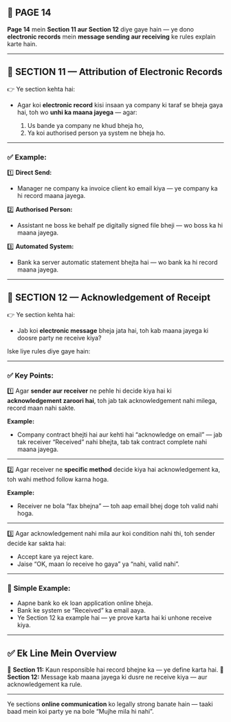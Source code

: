 ## 📄 **PAGE 14**

**Page 14** mein **Section 11 aur Section 12** diye gaye hain — ye dono **electronic records** mein **message sending aur receiving** ke rules explain karte hain.

---

## 🔹 **SECTION 11 — Attribution of Electronic Records**

👉 Ye section kehta hai:

* Agar koi **electronic record** kisi insaan ya company ki taraf se bheja gaya hai, toh wo **unhi ka maana jayega** — agar:

  1. Us bande ya company ne khud bheja ho,
  2. Ya koi authorised person ya system ne bheja ho.

---

### ✅ **Example:**

1️⃣ **Direct Send:**

* Manager ne company ka invoice client ko email kiya — ye company ka hi record maana jayega.

2️⃣ **Authorised Person:**

* Assistant ne boss ke behalf pe digitally signed file bheji — wo boss ka hi maana jayega.

3️⃣ **Automated System:**

* Bank ka server automatic statement bhejta hai — wo bank ka hi record maana jayega.

---

## 🔹 **SECTION 12 — Acknowledgement of Receipt**

👉 Ye section kehta hai:

* Jab koi **electronic message** bheja jata hai, toh kab maana jayega ki doosre party ne receive kiya?

Iske liye rules diye gaye hain:

---

### ✅ **Key Points:**

1️⃣ Agar **sender aur receiver** ne pehle hi decide kiya hai ki **acknowledgement zaroori hai**, toh jab tak acknowledgement nahi milega, record maan nahi sakte.

**Example:**

* Company contract bhejti hai aur kehti hai “acknowledge on email” — jab tak receiver “Received” nahi bhejta, tab tak contract complete nahi maana jayega.

---

2️⃣ Agar receiver ne **specific method** decide kiya hai acknowledgement ka, toh wahi method follow karna hoga.

**Example:**

* Receiver ne bola “fax bhejna” — toh aap email bhej doge toh valid nahi hoga.

---

3️⃣ Agar acknowledgement nahi mila aur koi condition nahi thi, toh sender decide kar sakta hai:

* Accept kare ya reject kare.
* Jaise “OK, maan lo receive ho gaya” ya “nahi, valid nahi”.

---

### 🧩 **Simple Example:**

* Aapne bank ko ek loan application online bheja.
* Bank ke system se “Received” ka email aaya.
* Ye Section 12 ka example hai — ye prove karta hai ki unhone receive kiya.

---

## ✅ **Ek Line Mein Overview**

📌 **Section 11:** Kaun responsible hai record bhejne ka — ye define karta hai.
📌 **Section 12:** Message kab maana jayega ki dusre ne receive kiya — aur acknowledgement ka rule.

---

Ye sections **online communication** ko legally strong banate hain — taaki baad mein koi party ye na bole “Mujhe mila hi nahi”.
